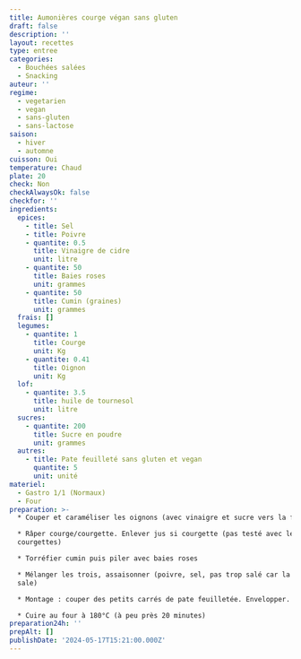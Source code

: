 ```yaml
---
title: Aumonières courge végan sans gluten
draft: false
description: ''
layout: recettes
type: entree
categories:
  - Bouchées salées
  - Snacking
auteur: ''
regime:
  - vegetarien
  - vegan
  - sans-gluten
  - sans-lactose
saison:
  - hiver
  - automne
cuisson: Oui
temperature: Chaud
plate: 20
check: Non
checkAlwaysOk: false
checkfor: ''
ingredients:
  epices:
    - title: Sel
    - title: Poivre
    - quantite: 0.5
      title: Vinaigre de cidre
      unit: litre
    - quantite: 50
      title: Baies roses
      unit: grammes
    - quantite: 50
      title: Cumin (graines)
      unit: grammes
  frais: []
  legumes:
    - quantite: 1
      title: Courge
      unit: Kg
    - quantite: 0.41
      title: Oignon
      unit: Kg
  lof:
    - quantite: 3.5
      title: huile de tournesol
      unit: litre
  sucres:
    - quantite: 200
      title: Sucre en poudre
      unit: grammes
  autres:
    - title: Pate feuilleté sans gluten et vegan
      quantite: 5
      unit: unité
materiel:
  - Gastro 1/1 (Normaux)
  - Four
preparation: >-
  * Couper et caraméliser les oignons (avec vinaigre et sucre vers la fin)

  * Râper courge/courgette. Enlever jus si courgette (pas testé avec les
  courgettes)

  * Torréfier cumin puis piler avec baies roses

  * Mélanger les trois, assaisonner (poivre, sel, pas trop salé car la feta
  sale)

  * Montage : couper des petits carrés de pate feuilletée. Envelopper.

  * Cuire au four à 180°C (à peu près 20 minutes)
preparation24h: ''
prepAlt: []
publishDate: '2024-05-17T15:21:00.000Z'
---
```


